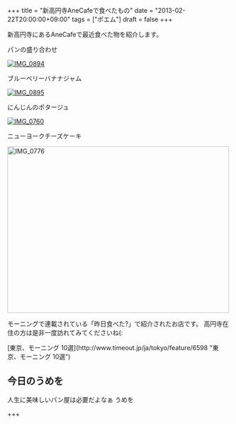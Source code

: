 +++
title =  "新高円寺AneCafeで食べたもの"
date =  "2013-02-22T20:00:00+09:00"
tags = ["ポエム"]
draft = false
+++
<p>新高円寺にあるAneCafeで最近食べた物を紹介します。</p>

<p>パンの盛り合わせ</p>

<p><a href="http://www.flickr.com/photos/68742489@N02/8480371405" title="IMG_0894"><img src="http://farm9.staticflickr.com/8248/8480371405_9642d2cfe4.jpg" alt="IMG_0894" class="alignnone "/></a></p>

<p>ブルーベリーバナナジャム</p>

<p><a href="http://www.flickr.com/photos/68742489@N02/8480370799" title="IMG_0895"><img src="http://farm9.staticflickr.com/8374/8480370799_85c1a05169.jpg" alt="IMG_0895" class="alignnone "/></a></p>

<p>にんじんのポタージュ</p>

<p><a href="http://www.flickr.com/photos/68742489@N02/8437596708" title="IMG_0760"><img src="http://farm9.staticflickr.com/8369/8437596708_06c6f4899a.jpg" alt="IMG_0760" class="alignnone "/></a></p>

<p>ニューヨークチーズケーキ</p>

<p><a href="http://www.flickr.com/photos/68742489@N02/8436512387/" title="IMG_0776 by umeyuki1326, on Flickr"><img src="http://farm9.staticflickr.com/8237/8436512387_fdee754042.jpg" width="500" height="375" alt="IMG_0776"></a></p>

<p>モーニングで連載されている「昨日食べた?」で紹介されたお店です。
高円寺在住の方は是非一度訪れてみてくださいね(:</p>

<p>[東京、モーニング 10選](http://www.timeout.jp/ja/tokyo/feature/6598 "東京、モーニング 10選")</p>

## 今日のうめを

<div id="summary">
人生に美味しいパン屋は必要だよなぁ うめを
</div>

+++
